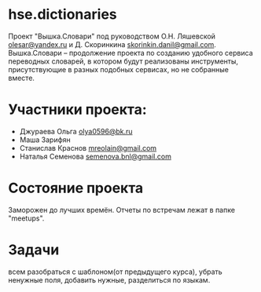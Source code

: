 # hse.dictionaries
Проект "Вышка.Словари" под руководством О.Н. Ляшевской olesar@yandex.ru и Д. Скоринкина skorinkin.danil@gmail.com.
Вышка.Словари – продолжение проекта по созданию удобного сервиса переводных словарей, в котором будут реализованы инструменты, присутствующие в разных подобных сервисах, но не собранные вместе.
# Участники проекта: 
* Джураева Ольга olya0596@bk.ru
* Маша Зарифян
* Станислав Краснов mreolain@gmail.com
* Наталья Семенова semenova.bnl@gmail.com
# Состояние проекта
Заморожен до лучших времён.
Отчеты по встречам лежат в папке "meetups".
# Задачи
всем разобраться с шаблоном(от предыдущего курса), убрать ненужные поля, добавить нужные, разделиться по языкам.



